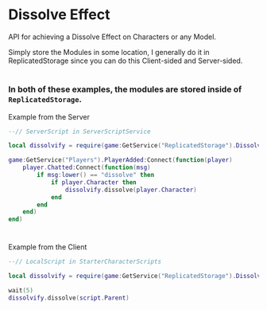 # Dissolve Effect
API for achieving a Dissolve Effect on Characters or any Model.

Simply store the Modules in some location, I generally do it in ReplicatedStorage since you can do this Client-sided and Server-sided.
#

### In both of these examples, the modules are stored inside of `ReplicatedStorage`.


Example from the Server

```lua
--// ServerScript in ServerScriptService

local dissolvify = require(game:GetService("ReplicatedStorage").Dissolvify)

game:GetService("Players").PlayerAdded:Connect(function(player)
	player.Chatted:Connect(function(msg)
		if msg:lower() == "dissolve" then
			if player.Character then
				dissolvify.dissolve(player.Character)
			end
		end
	end)
end)
```
#

Example from the Client

```lua
--// LocalScript in StarterCharacterScripts

local dissolvify = require(game:GetService("ReplicatedStorage").Dissolvify)

wait(5)
dissolvify.dissolve(script.Parent)
```
#

